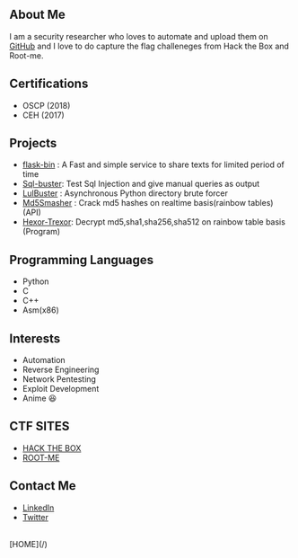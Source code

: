 ## About Me

I am a security researcher who loves to automate and upload them on  [GitHub](https://github.com/geek-repo/) and I love to do capture the flag challeneges from Hack the Box and Root-me.

## Certifications
  - OSCP (2018)
  - CEH  (2017)

## Projects
  - [flask-bin](https://github.com/geek-repo/flask-bin) :  A Fast and simple service to share texts for limited period of time 
  - [Sql-buster](https://github.com/geek-repo/sqlbuster):  Test Sql Injection and give manual queries as output
  - [LulBuster](https://github.com/geek-repo/lulbuster) :  Asynchronous Python directory brute forcer 
  - [Md5Smasher](https://github.com/geek-repo/Md5-Smasher) : Crack md5 hashes on realtime basis(rainbow tables) (API)
  - [Hexor-Trexor](https://github.com/geek-repo/Hexor-Trexor): Decrypt md5,sha1,sha256,sha512 on rainbow table basis (Program)

## Programming Languages
  - Python
  - C
  - C++
  - Asm(x86)
  
## Interests
  - Automation
  - Reverse Engineering
  - Network Pentesting
  - Exploit Development
  - Anime :laughing:

## CTF SITES
 - [HACK THE BOX](https://www.hackthebox.eu/home/users/profile/9112)
 - [ROOT-ME](https://www.root-me.org/sarthak-saini)

## Contact Me
  - [LinkedIn](https://linkedin.com/in/sarthaksaini899/)
  - [Twitter](https://twitter.com/Sarthak_0000)
  
 
<br/>
[HOME](/)
